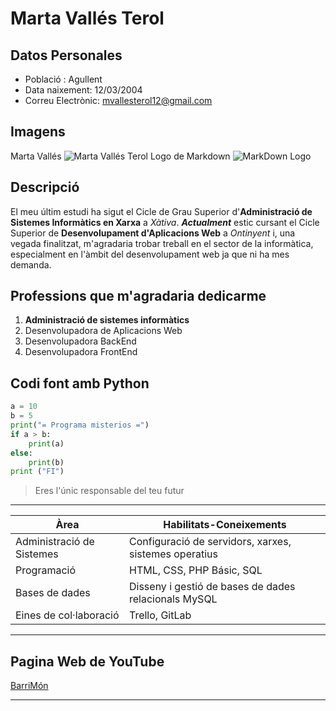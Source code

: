 <!-- 1.- Títol principal: El fitxer ha de començar amb un títol que siga el teu nom complet. -->
# Marta Vallés Terol

<!-- 2.- Informació bàsica: Inclou una llista desordenada amb les dades següents, i altres dades que cregues interessants incloure:
    Població: Escriu la ciutat o població on vius.
    Data de naixement: Indica la teua data de naixement. -->
## Datos Personales
* Població : Agullent
* Data naixement: 12/03/2004
* Correu Electrònic: [mvallesterol12@gmail.com](mailto:mvallesterol12@gmail.com)

<!-- 3.- Insereix una imatge (pot ser teua o qualsevol altra imatge que tries d'internet). -->
## Imagens
Marta Vallés
![Marta Vallés Terol](marta.jpg)
Logo de Markdown
![MarkDown Logo](https://plugins.jetbrains.com/files/18897/166369/icon/pluginIcon.png)

<!-- 4.- Inclou una descripció personal on combines negreta i cursiva per a ressaltar alguns detalls que cregues que són importants (en esta part, inclou quins estudis has cursat préviament i qué t'agradaria fer quan acabes en el cicle). -->
## Descripció
El meu últim estudi ha sigut el Cicle de Grau Superior d'**Administració de Sistemes Informàtics en Xarxa** a *Xàtiva*. ***Actualment*** estic cursant el Cicle Superior de __Desenvolupament d'Aplicacions Web__ a _Ontinyent_ i, una vegada finalitzat, m'agradaria trobar treball en el sector de la informàtica, especialment en l'àmbit del desenvolupament web ja que ni ha mes demanda.

<!-- 5. Fes una llista ordenada amb les profesions que t'agradaria dedicar-te, sent 1 la més prioritària -->
## Professions que m'agradaria dedicarme
1. **Administració de sistemes informàtics**
2. Desenvolupadora de Aplicacions Web
3. Desenvolupadora BackEnd
4. Desenvolupadora FrontEnd

<!-- 6.- Afig un bloc de codi amb qualsevol llenguatge que t'agrade o en el qual estigues treballant actualment -->
## Codi font amb Python
```python
a = 10
b = 5
print("= Programa misterios =")
if a > b:
    print(a)
else:
    print(b)
print ("FI")
```
<!-- 7.- Insereix una cita d'alguna frase que t'inspire o que consideres important. -->

> Eres l'únic responsable del teu futur
---
<!-- 8.- Crea una taula amb les teues habilitats o coneixements en diferents àrees. -->

|Àrea                       |Habilitats-Coneixements                               |
|---------------------------|------------------------------------------------------|
|Administració de Sistemes  |Configuració de servidors, xarxes, sistemes operatius |
|Programació                | HTML, CSS, PHP Básic, SQL                            |
|Bases de dades             | Disseny i gestió de bases de dades relacionals MySQL |
|Eines de col·laboració     | Trello, GitLab                                       |
---
<!-- 9.- Afig un enllaç a una pàgina web que t'agrade, algun perfil en xarxes socials, repositori de git...
 -->
 ## Pagina Web de YouTube
[BarriMón](https://www.youtube.com/@Barrimon2)
 <!-- 10.- Separa les distintes seccions amb separadors -->
 ---
